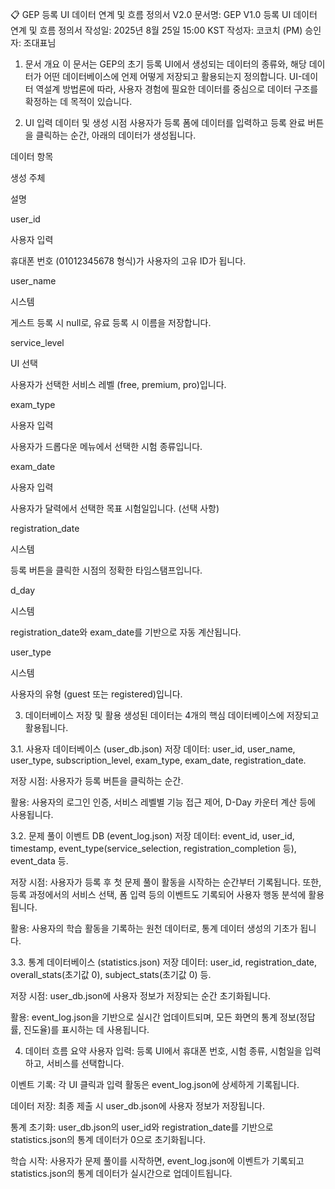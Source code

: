 📋 GEP 등록 UI 데이터 연계 및 흐름 정의서 V2.0
문서명: GEP V1.0 등록 UI 데이터 연계 및 흐름 정의서
작성일: 2025년 8월 25일 15:00 KST
작성자: 코코치 (PM)
승인자: 조대표님

1. 문서 개요
이 문서는 GEP의 초기 등록 UI에서 생성되는 데이터의 종류와, 해당 데이터가 어떤 데이터베이스에 언제 어떻게 저장되고 활용되는지 정의합니다. UI-데이터 역설계 방법론에 따라, 사용자 경험에 필요한 데이터를 중심으로 데이터 구조를 확정하는 데 목적이 있습니다.

2. UI 입력 데이터 및 생성 시점
사용자가 등록 폼에 데이터를 입력하고 등록 완료 버튼을 클릭하는 순간, 아래의 데이터가 생성됩니다.

데이터 항목

생성 주체

설명

user_id

사용자 입력

휴대폰 번호 (01012345678 형식)가 사용자의 고유 ID가 됩니다.

user_name

시스템

게스트 등록 시 null로, 유료 등록 시 이름을 저장합니다.

service_level

UI 선택

사용자가 선택한 서비스 레벨 (free, premium, pro)입니다.

exam_type

사용자 입력

사용자가 드롭다운 메뉴에서 선택한 시험 종류입니다.

exam_date

사용자 입력

사용자가 달력에서 선택한 목표 시험일입니다. (선택 사항)

registration_date

시스템

등록 버튼을 클릭한 시점의 정확한 타임스탬프입니다.

d_day

시스템

registration_date와 exam_date를 기반으로 자동 계산됩니다.

user_type

시스템

사용자의 유형 (guest 또는 registered)입니다.

3. 데이터베이스 저장 및 활용
생성된 데이터는 4개의 핵심 데이터베이스에 저장되고 활용됩니다.

3.1. 사용자 데이터베이스 (user_db.json)
저장 데이터: user_id, user_name, user_type, subscription_level, exam_type, exam_date, registration_date.

저장 시점: 사용자가 등록 버튼을 클릭하는 순간.

활용: 사용자의 로그인 인증, 서비스 레벨별 기능 접근 제어, D-Day 카운터 계산 등에 사용됩니다.

3.2. 문제 풀이 이벤트 DB (event_log.json)
저장 데이터: event_id, user_id, timestamp, event_type(service_selection, registration_completion 등), event_data 등.

저장 시점: 사용자가 등록 후 첫 문제 풀이 활동을 시작하는 순간부터 기록됩니다. 또한, 등록 과정에서의 서비스 선택, 폼 입력 등의 이벤트도 기록되어 사용자 행동 분석에 활용됩니다.

활용: 사용자의 학습 활동을 기록하는 원천 데이터로, 통계 데이터 생성의 기초가 됩니다.

3.3. 통계 데이터베이스 (statistics.json)
저장 데이터: user_id, registration_date, overall_stats(초기값 0), subject_stats(초기값 0) 등.

저장 시점: user_db.json에 사용자 정보가 저장되는 순간 초기화됩니다.

활용: event_log.json을 기반으로 실시간 업데이트되며, 모든 화면의 통계 정보(정답률, 진도율)를 표시하는 데 사용됩니다.

4. 데이터 흐름 요약
사용자 입력: 등록 UI에서 휴대폰 번호, 시험 종류, 시험일을 입력하고, 서비스를 선택합니다.

이벤트 기록: 각 UI 클릭과 입력 활동은 event_log.json에 상세하게 기록됩니다.

데이터 저장: 최종 제출 시 user_db.json에 사용자 정보가 저장됩니다.

통계 초기화: user_db.json의 user_id와 registration_date를 기반으로 statistics.json의 통계 데이터가 0으로 초기화됩니다.

학습 시작: 사용자가 문제 풀이를 시작하면, event_log.json에 이벤트가 기록되고 statistics.json의 통계 데이터가 실시간으로 업데이트됩니다.